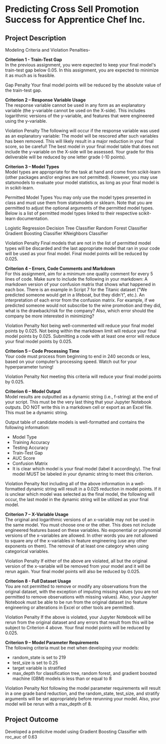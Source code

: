 # Predicting Cross Sell Promotion Success for Apprentice Chef Inc.

## Project Description

Modeling Criteria and Violation Penalties-

<b>Criterion 1 - Train-Test Gap</b><br>
In the previous assignment, you were expected to keep your final model's train-test gap below 0.05. In this assignment, you are expected to minimize it as much as is feasible.

Gap Penalty
Your final model points will be reduced by the absolute value of the train-test gap.

<b>Criterion 2 – Response Variable Usage</b><br>
The response variable cannot be used in any form as an explanatory variable (the y-variable cannot be used on the X-side). This includes logarithmic versions of the y-variable, and features that were engineered using the y-variable.

Violation Penalty
The following will occur if the response variable was used as an explanatory variable:
The model will be rescored after such variables has been removed. This will likely result in a major reduction in your final score, so be careful!
The best model in your final model table that does not include the y-variable on the X-side will be assessed.
Your grade for this deliverable will be reduced by one letter grade (-10 points).

<b>Criterion 3 – Model Types</b><br>
Model types are appropriate for the task at hand and come from scikit-learn (other packages and/or engines are not permitted). However, you may use statsmodels to evaluate your model statistics, as long as your final model is in scikit-learn.

Permitted Model Types
You may only use the model types presented in class and must use them from statsmodels or sklearn. Note that you are permitted to adjust the optional arguments of the permitted model types. Below is a list of permitted model types linked to their respective scikit-learn documentation.

Logistic Regression
Decision Tree Classifier
Random Forest Classifier
Gradient Boosting Classifier
KNeighbors Classifier

Violation Penalty
Final models that are not in the list of permitted model types will be discarded and the last appropriate model that ran in your code will be used as your final model. Final model points will be reduced by 0.025.

<b>Criterion 4 – Errors, Code Comments and  Markdown</b><br>
For this assignment, aim for a minimum one quality comment for every 5 lines of code.
Make sure to include the following in your markdown:
A markdown version of your confusion matrix that shows what happened in each box. There is an example in Script 7 for the Titanic dataset ("We predicted someone would get in a lifeboat, but they didn't", etc.).
An interpretation of each error from the confusion matrix. For example, if we predicted someone would not subscribe to the wine promotion and they did, what is the drawback/risk for the company? Also, which error should the company be more interested in minimizing?

Violation Penalty
Not being well-commented will reduce your final model points by 0.025.
Not being within the markdown limit will reduce your final model points by 0.025.
Submitting a code with at least one error will reduce your final model points by 0.025.
 
<b>Criterion 5 – Code Processing Time</b><br>
Your code must process from beginning to end in 240 seconds or less, based on your computer’s processing speed. Watch out for your hyperparameter tuning!

Violation Penalty
Not meeting this criteria will reduce your final model points by 0.025.

<b>Criterion 6 – Model Output</b><br>
Model results are outputted as a dynamic string (i.e., f-string) at the end of your script. This must be the very last thing that your Jupyter Notebook outputs. DO NOT write this in a markdown cell or export as an Excel file. This must be a dynamic string.

Output table of candidate models is well-formatted and contains the following information:
- Model Type
- Training Accuracy
- Testing Accuracy
- Train-Test Gap
- AUC Score
- Confusion Matrix
- It is clear which model is your final model (label it accordingly). The final model MUST be labeled in your dynamic string to meet this criterion.

Violation Penalty
Not including all of the above information in a well-formatted dynamic string will result in a 0.025 reduction in model points.
If it is unclear which model was selected as the final model, the following will occur, the last model in the dynamic string will be utilized as your final model.

<b>Criterion 7 – X-Variable Usage</b><br>
The original and logarithmic versions of an x-variable may not be used in the same model. You must choose one or the other. This does not include engineered features based on these variables.
No exponential or polynomial versions of the x-variables are allowed. In other words you are not allowed to square any of the x-variables in feature engineering (use any other exponents on them).
The removal of at least one category when using categorical variables.

Violation Penalty
If either of the above are violated, all but the original version of the x-variable will be removed from your model and it will be rerun again. Your final model points will also be reduced by 0.025.

<b>Criterion 8 - Full Dataset Usage</b><br>
You are not permitted to remove or modify any observations from the original dataset, with the exception of imputing missing values (you are not permitted to remove observations with missing values). Also, your Jupyter Notebook must be able to be run from the original dataset (no feature engineering or alterations in Excel or other tools are permitted).

Violation Penalty
If the above is violated, your Jupyter Notebook will be rerun from the original dataset and any errors that result from this will be subject to Criterion 4 above.
Your final model points will be reduced by 0.025.

<b>Criterion 9 – Model Parameter Requirements</b><br>
The following criteria must be met when developing your models:
- random_state is set to 219
- test_size is set to 0.25
- target variable is stratified
- max_depth for classification tree, random forest, and gradient boosted machine (GBM) models is less than or equal to 8

Violation Penalty
Not following the model parameter requirements will result in a one grade band reduction, and the random_state, test_size, and stratify arguments will be set appropriately before rerunning your model. Also, your model will be rerun with a max_depth of 8.

## Project Outcome

Developed a predicitve model using Gradient Boosting Classifier with roc_auc of 0.63
